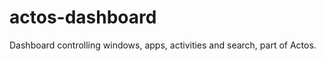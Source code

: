 actos-dashboard
================

Dashboard controlling windows, apps, activities and search, part of Actos.

